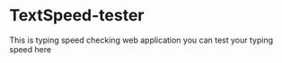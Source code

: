 # TextSpeed-tester
This is typing speed checking web application you can test your typing speed here
